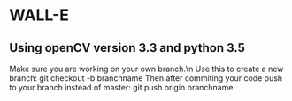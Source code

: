 # WALL-E
## Using openCV version 3.3 and python 3.5
Make sure you are working on your own branch.\n 
Use this to create a new branch: git checkout -b branchname
Then after commiting your code push to your branch instead of master: git push origin branchname

